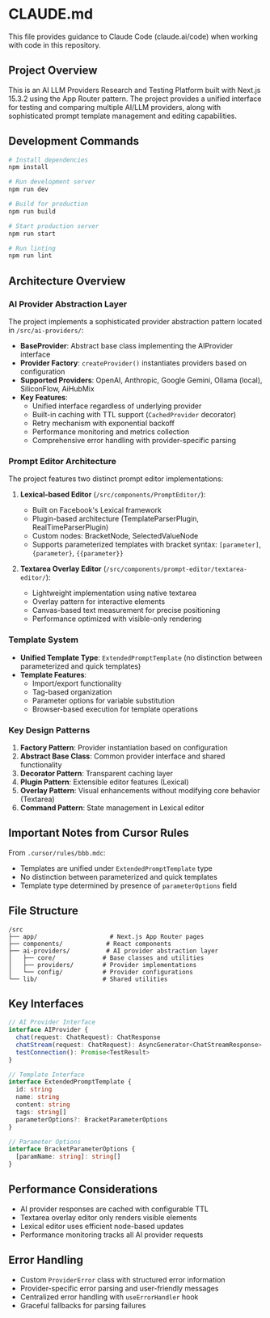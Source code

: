 # CLAUDE.md

This file provides guidance to Claude Code (claude.ai/code) when working with code in this repository.

## Project Overview

This is an AI LLM Providers Research and Testing Platform built with Next.js 15.3.2 using the App Router pattern. The project provides a unified interface for testing and comparing multiple AI/LLM providers, along with sophisticated prompt template management and editing capabilities.

## Development Commands

```bash
# Install dependencies
npm install

# Run development server
npm run dev

# Build for production
npm run build

# Start production server
npm run start

# Run linting
npm run lint
```

## Architecture Overview

### AI Provider Abstraction Layer

The project implements a sophisticated provider abstraction pattern located in `/src/ai-providers/`:

- **BaseProvider**: Abstract base class implementing the AIProvider interface
- **Provider Factory**: `createProvider()` instantiates providers based on configuration
- **Supported Providers**: OpenAI, Anthropic, Google Gemini, Ollama (local), SiliconFlow, AiHubMix
- **Key Features**:
  - Unified interface regardless of underlying provider
  - Built-in caching with TTL support (`CachedProvider` decorator)
  - Retry mechanism with exponential backoff
  - Performance monitoring and metrics collection
  - Comprehensive error handling with provider-specific parsing

### Prompt Editor Architecture

The project features two distinct prompt editor implementations:

1. **Lexical-based Editor** (`/src/components/PromptEditor/`):
   - Built on Facebook's Lexical framework
   - Plugin-based architecture (TemplateParserPlugin, RealTimeParserPlugin)
   - Custom nodes: BracketNode, SelectedValueNode
   - Supports parameterized templates with bracket syntax: `[parameter]`, `{parameter}`, `{{parameter}}`

2. **Textarea Overlay Editor** (`/src/components/prompt-editor/textarea-editor/`):
   - Lightweight implementation using native textarea
   - Overlay pattern for interactive elements
   - Canvas-based text measurement for precise positioning
   - Performance optimized with visible-only rendering

### Template System

- **Unified Template Type**: `ExtendedPromptTemplate` (no distinction between parameterized and quick templates)
- **Template Features**:
  - Import/export functionality
  - Tag-based organization
  - Parameter options for variable substitution
  - Browser-based execution for template operations

### Key Design Patterns

1. **Factory Pattern**: Provider instantiation based on configuration
2. **Abstract Base Class**: Common provider interface and shared functionality
3. **Decorator Pattern**: Transparent caching layer
4. **Plugin Pattern**: Extensible editor features (Lexical)
5. **Overlay Pattern**: Visual enhancements without modifying core behavior (Textarea)
6. **Command Pattern**: State management in Lexical editor

## Important Notes from Cursor Rules

From `.cursor/rules/bbb.mdc`:
- Templates are unified under `ExtendedPromptTemplate` type
- No distinction between parameterized and quick templates
- Template type determined by presence of `parameterOptions` field

## File Structure

```
/src
├── app/                    # Next.js App Router pages
├── components/            # React components
├── ai-providers/          # AI provider abstraction layer
│   ├── core/             # Base classes and utilities
│   ├── providers/        # Provider implementations
│   └── config/           # Provider configurations
└── lib/                  # Shared utilities
```

## Key Interfaces

```typescript
// AI Provider Interface
interface AIProvider {
  chat(request: ChatRequest): ChatResponse
  chatStream(request: ChatRequest): AsyncGenerator<ChatStreamResponse>
  testConnection(): Promise<TestResult>
}

// Template Interface
interface ExtendedPromptTemplate {
  id: string
  name: string
  content: string
  tags: string[]
  parameterOptions?: BracketParameterOptions
}

// Parameter Options
interface BracketParameterOptions {
  [paramName: string]: string[]
}
```

## Performance Considerations

- AI provider responses are cached with configurable TTL
- Textarea overlay editor only renders visible elements
- Lexical editor uses efficient node-based updates
- Performance monitoring tracks all AI provider requests

## Error Handling

- Custom `ProviderError` class with structured error information
- Provider-specific error parsing and user-friendly messages
- Centralized error handling with `useErrorHandler` hook
- Graceful fallbacks for parsing failures